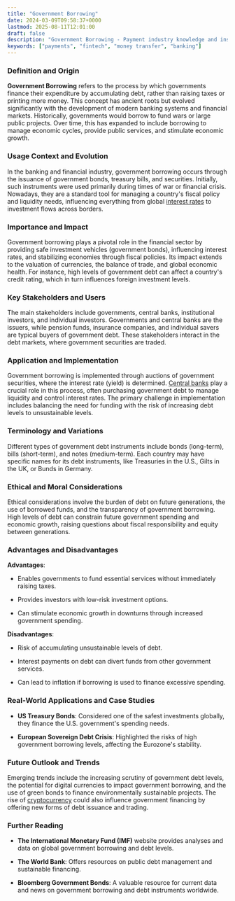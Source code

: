 ```yaml
---
title: "Government Borrowing"
date: 2024-03-09T09:58:37+0000
lastmod: 2025-08-11T12:01:00
draft: false
description: "Government Borrowing - Payment industry knowledge and insights"
keywords: ["payments", "fintech", "money transfer", "banking"]
---
```


### Definition and Origin

**Government Borrowing** refers to the process by which governments finance their expenditure by accumulating debt, rather than raising taxes or printing more money. This concept has ancient roots but evolved significantly with the development of modern banking systems and financial markets. Historically, governments would borrow to fund wars or large public projects. Over time, this has expanded to include borrowing to manage economic cycles, provide public services, and stimulate economic growth.

### Usage Context and Evolution

In the banking and financial industry, government borrowing occurs through the issuance of government bonds, treasury bills, and securities. Initially, such instruments were used primarily during times of war or financial crisis. Nowadays, they are a standard tool for managing a country's fiscal policy and liquidity needs, influencing everything from global [interest rates](https://faisalkhanllc.xyz/resources/payments-wiki/i/interest/interest-rates/) to investment flows across borders.

### Importance and Impact

Government borrowing plays a pivotal role in the financial sector by providing safe investment vehicles (government bonds), influencing interest rates, and stabilizing economies through fiscal policies. Its impact extends to the valuation of currencies, the balance of trade, and global economic health. For instance, high levels of government debt can affect a country's credit rating, which in turn influences foreign investment levels.

### Key Stakeholders and Users

The main stakeholders include governments, central banks, institutional investors, and individual investors. Governments and central banks are the issuers, while pension funds, insurance companies, and individual savers are typical buyers of government debt. These stakeholders interact in the debt markets, where government securities are traded.

### Application and Implementation

Government borrowing is implemented through auctions of government securities, where the interest rate (yield) is determined. [Central banks](https://faisalkhanllc.xyz/resources/payments-wiki/c/central-banks/) play a crucial role in this process, often purchasing government debt to manage liquidity and control interest rates. The primary challenge in implementation includes balancing the need for funding with the risk of increasing debt levels to unsustainable levels.

### Terminology and Variations

Different types of government debt instruments include bonds (long-term), bills (short-term), and notes (medium-term). Each country may have specific names for its debt instruments, like Treasuries in the U.S., Gilts in the UK, or Bunds in Germany.

### Ethical and Moral Considerations

Ethical considerations involve the burden of debt on future generations, the use of borrowed funds, and the transparency of government borrowing. High levels of debt can constrain future government spending and economic growth, raising questions about fiscal responsibility and equity between generations.

### Advantages and Disadvantages

**Advantages**:

- Enables governments to fund essential services without immediately raising taxes.

- Provides investors with low-risk investment options.

- Can stimulate economic growth in downturns through increased government spending.

**Disadvantages**:

- Risk of accumulating unsustainable levels of debt.

- Interest payments on debt can divert funds from other government services.

- Can lead to inflation if borrowing is used to finance excessive spending.

### Real-World Applications and Case Studies

- **US Treasury Bonds**: Considered one of the safest investments globally, they finance the U.S. government's spending needs.

- **European Sovereign Debt Crisis**: Highlighted the risks of high government borrowing levels, affecting the Eurozone's stability.

### Future Outlook and Trends

Emerging trends include the increasing scrutiny of government debt levels, the potential for digital currencies to impact government borrowing, and the use of green bonds to finance environmentally sustainable projects. The rise of [cryptocurrency](https://faisalkhanllc.xyz/resources/payments-wiki/c/cryptocurrency/) could also influence government financing by offering new forms of debt issuance and trading.

### Further Reading

- **The International Monetary Fund (IMF)** website provides analyses and data on global government borrowing and debt levels.

- **The World Bank**: Offers resources on public debt management and sustainable financing.

- **Bloomberg Government Bonds**: A valuable resource for current data and news on government borrowing and debt instruments worldwide.